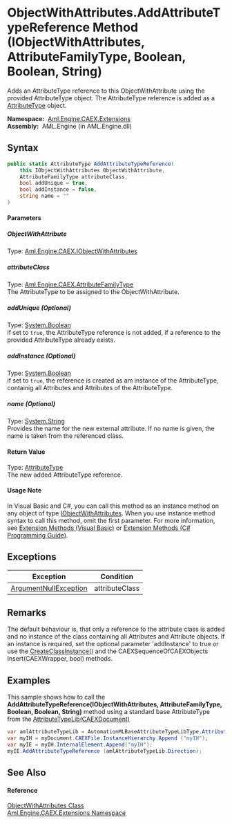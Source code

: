 ObjectWithAttributes.AddAttributeTypeReference Method (IObjectWithAttributes, AttributeFamilyType, Boolean, Boolean, String)
============================================================================================================================
Adds an AttributeType reference to this ObjectWithAttribute using the provided AttributeType object. The AttributeType reference is added as a [AttributeType][1] object.

  **Namespace:**  [Aml.Engine.CAEX.Extensions][2]  
  **Assembly:**  AML.Engine (in AML.Engine.dll)

Syntax
------

```csharp
public static AttributeType AddAttributeTypeReference(
	this IObjectWithAttributes ObjectWithAttribute,
	AttributeFamilyType attributeClass,
	bool addUnique = true,
	bool addInstance = false,
	string name = ""
)
```

#### Parameters

##### *ObjectWithAttribute*
Type: [Aml.Engine.CAEX.IObjectWithAttributes][3]  


##### *attributeClass*
Type: [Aml.Engine.CAEX.AttributeFamilyType][4]  
The AttributeType to be assigned to the ObjectWithAttribute.

##### *addUnique* (Optional)
Type: [System.Boolean][5]  
 if set to `true`, the AttributeType reference is not added, if a reference to the provided AttributeType already exists.

##### *addInstance* (Optional)
Type: [System.Boolean][5]  
 if set to `true`, the reference is created as am instance of the AttributeType, containig all Attributes and Attributes of the AttributeType.

##### *name* (Optional)
Type: [System.String][6]  
Provides the name for the new external attribute. If no name is given, the name is taken from the referenced class.

#### Return Value
Type: [AttributeType][1]  
 The new added AttributeType reference. 
#### Usage Note
In Visual Basic and C#, you can call this method as an instance method on any object of type [IObjectWithAttributes][3]. When you use instance method syntax to call this method, omit the first parameter. For more information, see [Extension Methods (Visual Basic)][7] or [Extension Methods (C# Programming Guide)][8].

Exceptions
----------

Exception                  | Condition      
-------------------------- | -------------- 
[ArgumentNullException][9] | attributeClass 


Remarks
-------
 The default behaviour is, that only a reference to the attribute class is added and no instance of the class containing all Attributes and Attribute objects. If an instance is required, set the optional parameter 'addInstance' to true or use the [CreateClassInstance()][10] and the CAEXSequenceOfCAEXObjects Insert(CAEXWrapper, bool) methods. 

Examples
--------
 This sample shows how to call the **AddAttributeTypeReference(IObjectWithAttributes, AttributeFamilyType, Boolean, Boolean, String)** method using a standard base AttributeType from the [AttributeTypeLib(CAEXDocument)][11]
```csharp
var amlAttributeTypeLib = AutomationMLBaseAttributeTypeLibType.AttributeTypeLib (myDocument);
var myIH = myDocument.CAEXFile.InstanceHierarchy.Append ("myIH");
var myIE = myIH.InternalElement.Append("myIH");
myIE.AddAttributeTypeReference (amlAttributeTypeLib.Direction);
```


See Also
--------

#### Reference
[ObjectWithAttributes Class][12]  
[Aml.Engine.CAEX.Extensions Namespace][2]  

[1]: ../../Aml.Engine.CAEX/AttributeType/README.md
[2]: ../README.md
[3]: ../../Aml.Engine.CAEX/IObjectWithAttributes/README.md
[4]: ../../Aml.Engine.CAEX/AttributeFamilyType/README.md
[5]: https://docs.microsoft.com/dotnet/api/system.boolean
[6]: https://docs.microsoft.com/dotnet/api/system.string
[7]: https://docs.microsoft.com/dotnet/visual-basic/programming-guide/language-features/procedures/extension-methods
[8]: https://docs.microsoft.com/dotnet/csharp/programming-guide/classes-and-structs/extension-methods
[9]: https://docs.microsoft.com/dotnet/api/system.argumentnullexception
[10]: ../../Aml.Engine.CAEX/InterfaceFamilyType/CreateClassInstance.md
[11]: ../../Aml.Engine.AmlObjects/AutomationMLBaseAttributeTypeLibType/AttributeTypeLib.md
[12]: README.md
[13]: https://www.automationml.org
[14]: ../../icons/logoShade.png
